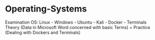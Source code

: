 # Operating-Systems
Examination OS: Linux - Windows - Ubuntu - Kali - Docker - Terminals 
Theory (Data in Microsoft Word concerned with basic Terms) + Practice (Dealing with Dockers and Terminals)
